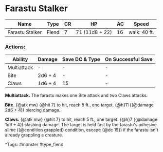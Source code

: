# Farastu Stalker

| Name | Type | CR | HP | AC | Speed |
|------|------|----|----|----|-------|
| Farastu Stalker | Fiend | 7 | 71 (11d8 + 22) | 16 | walk: 40 ft. |

### Actions:

| Ability | Damage | Save DC & Type | On Successful Save |
|---------|--------|----------------|--------------------|
| Multiattack | - | - | - |
| Bite | 2d6 + 4 | - | - |
| Claws | 1d6 + 4 | 15 | - |


**Multiattack.** The farastu makes one Bite attack and two Claws attacks.

**Bite.** {@atk mw} {@hit 7} to hit, reach 5 ft., one target. {@h}11 ({@damage 2d6 + 4}) piercing damage.

**Claws.** {@atk mw} {@hit 7} to hit, reach 5 ft., one target. {@h}7 ({@damage 1d6 + 4}) slashing damage. The target is held fast by the farastu's adhesive slime ({@condition grappled} condition, escape {@dc 15}) if the farastu isn't already grappling a creature.

^Tags: #monster #type_fiend